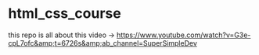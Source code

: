 # html_css_course
this repo is all about this video -> https://www.youtube.com/watch?v=G3e-cpL7ofc&amp;t=6726s&amp;ab_channel=SuperSimpleDev
